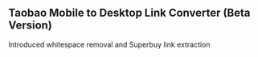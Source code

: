 ## Taobao Mobile to Desktop Link Converter (Beta Version)
Introduced whitespace removal and Superbuy link extraction
